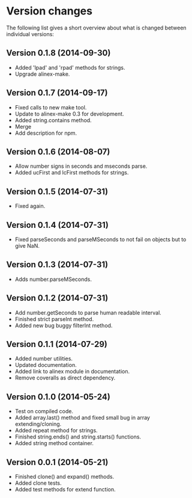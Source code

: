Version changes
=================================================

The following list gives a short overview about what is changed between
individual versions:

Version 0.1.8 (2014-09-30)
-------------------------------------------------
- Added 'lpad' and 'rpad' methods for strings.
- Upgrade alinex-make.

Version 0.1.7 (2014-09-17)
-------------------------------------------------
- Fixed calls to new make tool.
- Update to alinex-make 0.3 for development.
- Added string.contains method.
- Merge
- Add description for npm.

Version 0.1.6 (2014-08-07)
-------------------------------------------------
- Allow number signs in seconds and mseconds parse.
- Added ucFirst and lcFirst methods for strings.

Version 0.1.5 (2014-07-31)
-------------------------------------------------
- Fixed again.

Version 0.1.4 (2014-07-31)
-------------------------------------------------
- Fixed parseSeconds and parseMSeconds to not fail on objects but to give NaN.

Version 0.1.3 (2014-07-31)
-------------------------------------------------
- Adds number.parseMSeconds.

Version 0.1.2 (2014-07-31)
-------------------------------------------------
- Add number.getSeconds to parse human readable interval.
- Finished strict parseInt method.
- Added new bug buggy filterInt method.

Version 0.1.1 (2014-07-29)
-------------------------------------------------
- Added number utilities.
- Updated documentation.
- Added link to alinex module in documentation.
- Remove coveralls as direct dependency.

Version 0.1.0 (2014-05-24)
-------------------------------------------------
- Test on compiled code.
- Added array.last() method and fixed small bug in array extending/cloning.
- Added repeat method for strings.
- Finished string.ends() and string.starts() functions.
- Added string method container.

Version 0.0.1 (2014-05-21)
-------------------------------------------------
- Finished clone() and expand() methods.
- Added clone tests.
- Added test methods for extend function.

